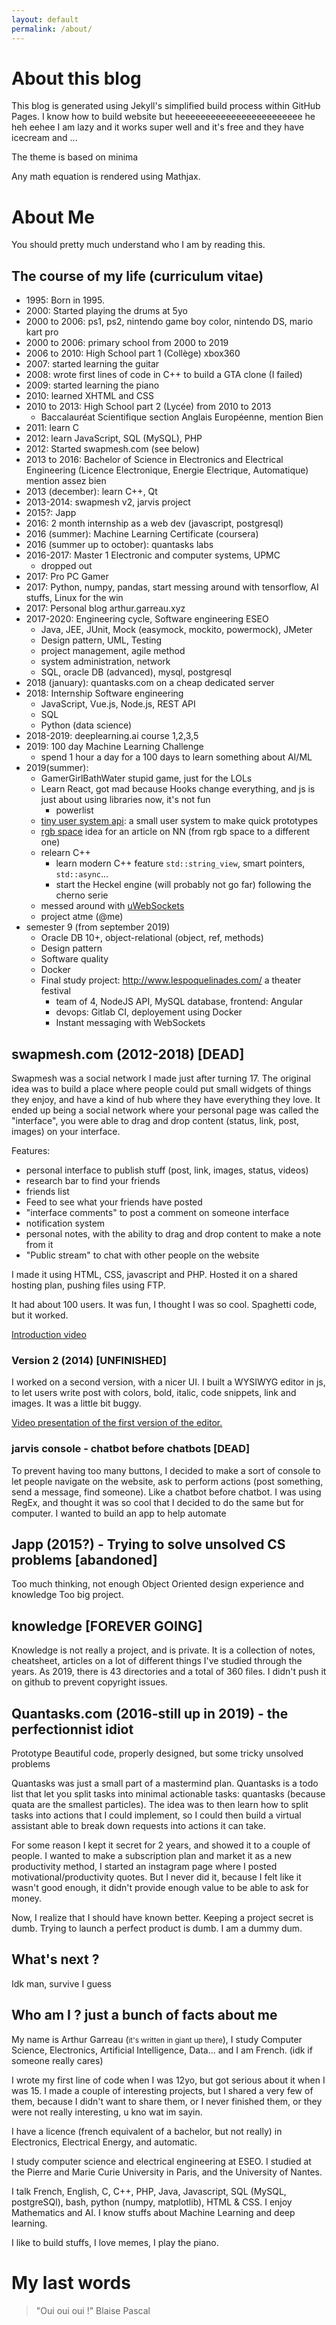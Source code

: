 ```yaml
---
layout: default
permalink: /about/
---
```


# About this blog

This blog is generated using Jekyll's simplified build process within GitHub Pages.
I know how to build website but heeeeeeeeeeeeeeeeeeeeeeee he heh eehee I am lazy and
it works super well and it's free and they have icecream and ...

The theme is based on minima

Any math equation is rendered using Mathjax.

# About Me

You should pretty much understand who I am by reading this.

## The course of my life (curriculum vitae)

* 1995: Born in 1995.
* 2000: Started playing the drums at 5yo
* 2000 to 2006: ps1, ps2, nintendo game boy color, nintendo DS, mario kart pro
* 2000 to 2006: primary school from 2000 to 2019
* 2006 to 2010: High School part 1 (Collège) xbox360
* 2007: started learning the guitar
* 2008: wrote first lines of code in C++ to build a GTA clone (I failed)
* 2009: started learning the piano
* 2010: learned XHTML and CSS
* 2010 to 2013: High School part 2 (Lycée) from 2010 to 2013
  * Baccalauréat Scientifique section Anglais Européenne, mention Bien
* 2011: learn C
* 2012: learn JavaScript, SQL (MySQL), PHP
* 2012: Started swapmesh.com (see below)
* 2013 to 2016: Bachelor of Science in Electronics and Electrical Engineering (Licence Electronique, Energie Electrique, Automatique) mention assez bien
* 2013 (december): learn C++, Qt
* 2013-2014: swapmesh v2, jarvis project
* 2015?: Japp
* 2016: 2 month internship as a web dev (javascript, postgresql)
* 2016 (summer): Machine Learning Certificate (coursera)
* 2016 (summer up to october): quantasks labs
* 2016-2017: Master 1 Electronic and computer systems, UPMC
  * dropped out
* 2017: Pro PC Gamer
* 2017: Python, numpy, pandas, start messing around with tensorflow, AI stuffs, Linux for the win
* 2017: Personal blog arthur.garreau.xyz
* 2017-2020: Engineering cycle, Software engineering ESEO
  * Java, JEE, JUnit, Mock (easymock, mockito, powermock), JMeter
  * Design pattern, UML, Testing
  * project management, agile method
  * system administration, network
  * SQL, oracle DB (advanced), mysql, postgresql
* 2018 (january): quantasks.com on a cheap dedicated server
* 2018: Internship Software engineering
  * JavaScript, Vue.js, Node.js, REST API
  * SQL
  * Python (data science)
* 2018-2019: deeplearning.ai course 1,2,3,5
* 2019: 100 day Machine Learning Challenge
  * spend 1 hour a day for a 100 days to learn something about AI/ML
* 2019(summer):
  * GamerGirlBathWater stupid game, just for the LOLs
  * Learn React, got mad because Hooks change everything, and js is just about using libraries now, it's not fun
    * powerlist
  * [tiny user system api](https://github.com/GarreauArthur/tiny_user_system_api): a small user system to make quick prototypes
  * [rgb space](https://github.com/GarreauArthur/rgbspace) idea for an article on NN (from rgb space to a different one)
  * relearn C++
    * learn modern C++ feature `std::string_view`, smart pointers, `std::async`...
    * start the Heckel engine (will probably not go far) following the cherno serie
  * messed around with [uWebSockets]()
  * project atme (@me)
* semester 9 (from september 2019)
  * Oracle DB 10+, object-relational (object, ref, methods)
  * Design pattern
  * Software quality
  * Docker
  * Final study project: <http://www.lespoquelinades.com/> a theater festival
    * team of 4, NodeJS API, MySQL database, frontend: Angular 
    * devops: Gitlab CI, deployement using Docker
    * Instant messaging with WebSockets

## swapmesh.com (2012-2018) [DEAD]

Swapmesh was a social network I made just after turning 17.
The original idea was to build a place where people could put small widgets of
things they enjoy, and have a kind of hub where they have everything they love.
It ended up being a social network where your personal page was called the
"interface", you were able to drag and drop content (status, link, post, images)
on your interface.

Features:

* personal interface to publish stuff (post, link, images, status, videos)
* research bar to find your friends
* friends list
* Feed to see what your friends have posted
* "interface comments" to post a comment on someone interface
* notification system
* personal notes, with the ability to drag and drop content to make a note from it
* "Public stream" to chat with other people on the website

I made it using HTML, CSS, javascript and PHP. Hosted it on a shared hosting plan,
pushing files using FTP.

It had about 100 users.
It was fun, I thought I was so cool. Spaghetti code, but it worked.

[Introduction video](https://youtu.be/-c4icEUtxsk)

### Version 2 (2014) [UNFINISHED]

I worked on a second version, with a nicer UI. I built a WYSIWYG editor in js,
to let users write post with colors, bold, italic, code snippets, link and
images. It was a little bit buggy.

[Video presentation of the first version of the editor.](https://youtu.be/gfSfC17CZCI)

### jarvis console - chatbot before chatbots [DEAD]

To prevent having too many buttons, I decided to make a sort of console to let
people navigate on the website, ask to perform actions (post something, send a
message, find someone). Like a chatbot before chatbot. I was using RegEx, and
thought it was so cool that I decided to do the same but for computer. I wanted
to build an app to help automate 

## Japp (2015?) - Trying to solve unsolved CS problems [abandoned]

Too much thinking, not enough Object Oriented design experience and knowledge
Too big project.

## knowledge [FOREVER GOING]

Knowledge is not really a project, and is private. It is a collection of notes,
cheatsheet, articles on a lot of different things I've studied through the years.
As 2019, there is 43 directories and a total of 360 files. I didn't push it on
github to prevent copyright issues.

## Quantasks.com (2016-still up in 2019) - the perfectionnist idiot

Prototype
Beautiful code, properly designed, but some tricky unsolved problems

Quantasks was just a small part of a mastermind plan. Quantasks is a todo list
that let you split tasks into minimal actionable tasks: quantasks (because
quata are the smallest particles). The idea was to then learn how to split
tasks into actions that I could implement, so I could then build a virtual
assistant able to break down requests into actions it can take.

For some reason I kept it secret for 2 years, and showed it to a couple of people.
I wanted to make a subscription plan and market it as a new productivity method,
I started an instagram page where I posted motivational/productivity quotes.
But I never did it, because I felt like it wasn't good enough, it didn't provide
enough value to be able to ask for money.

Now, I realize that I should have known better. Keeping a project secret is dumb.
Trying to launch a perfect product is dumb. I am a dummy dum.

## What's next ?

Idk man, survive I guess

## Who am I ? just a bunch of facts about me

My name is Arthur Garreau (<small>it's written in giant up there</small>), I
study Computer Science, Electronics, Artificial Intelligence, Data... and I am
French. (idk if someone really cares)

I wrote my first line of code when I was 12yo, but got serious about it when I
was 15. I made a couple of interesting projects, but I shared a very few of
them, because I didn't want to share them, or I never finished them, or they
were not really interesting, u kno wat im sayin.

I have a licence (french equivalent of a bachelor, but not really) in
Electronics, Electrical Energy, and automatic.

I study computer science and electrical engineering at ESEO.
I studied at the Pierre and Marie Curie University in Paris, and the University
of Nantes.

I talk French, English, C, C++, PHP, Java, Javascript, SQL (MySQL, postgreSQl),
bash, python (numpy, matplotlib), HTML & CSS. I enjoy Mathematics and AI. I
know stuffs about Machine Learning and deep learning. 

I like to build stuffs, I love memes, I play the piano.

# My last words

> "Oui oui oui !" Blaise Pascal

